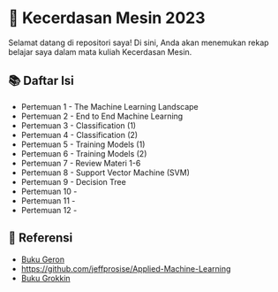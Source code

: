 # 🤖 Kecerdasan Mesin 2023

Selamat datang di repositori saya! Di sini, Anda akan menemukan rekap belajar saya dalam mata kuliah Kecerdasan Mesin.

## 📚 Daftar Isi
- Pertemuan 1 - The Machine Learning Landscape
- Pertemuan 2 - End to End Machine Learning
- Pertemuan 3 - Classification (1)
- Pertemuan 4 - Classification (2)
- Pertemuan 5 - Training Models (1)
- Pertemuan 6 - Training Models (2)
- Pertemuan 7 - Review Materi 1-6
- Pertemuan 8 - Support Vector Machine (SVM)
- Pertemuan 9 - Decision Tree
- Pertemuan 10 - 
- Pertemuan 11 - 
- Pertemuan 12 - 

## 📖 Referensi
- [Buku Geron ](https://drive.google.com/file/d/1wopIXnjogxeXZi4mPzNIYcICgeeuYDXJ/view)
- https://github.com/jeffprosise/Applied-Machine-Learning
- [Buku Grokkin](https://drive.google.com/file/d/1qP5hpz2YctpF1U7URY8iWDPBMSiOG--T/view)
